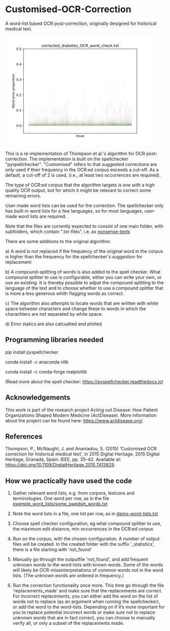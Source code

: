 # Customised-OCR-Correction
A word-list based OCR post-correction, originally designed for historical medical text. 

![OCR statistics](sample_graph.png)

This is a re-implementation of Thompson et al.'s algorithm for OCR post-correction. The implementation is built on the spellchecker "pyspellchecker". "Customised" refers to that suggested corrections are only used if their frequency in the OCR:ed corpus exceeds a cut-off. As a default, a cut-off of 2 is used, (i.e., at least two occurrences are required).

The type of OCR:ed corpus that the algorithm targets is one with a high quality OCR output, but for which it might be relevant to correct some remaining errors.

User-made word lists can be used for the correction. The spellchecker only has built-in word lists for a few languages, so for most languages, user-made word lists are required.

Note that the files are currently expected to consist of one main folder, with subfolders, which contain ".txt-files", i.e. as [nonsense-texts](https://github.com/CDHUppsala/Customised-OCR-Correction/tree/main/nonsense-texts)

There are some additions to the original algorithm:

a) A word is not replaced if the frequency of the original word in the corpus is higher than the frequency for the spellchecker's suggestion for replacement

b) A compound-splitting of words is also added to the spell checker. What compound splitter to use is configurable, either you can write your own, or use an existing. It is thereby possible to adpat the compound splitting to the language of the text and to choose whether to use a compound splitter that is more a less generous whith flagging words as correct.

c) The algorithm also attempts to locate words that are written with white space between characters and change these to words in which the charachters are not separated by white space.

d) Error statics are also calcualted and plotted

## Programming libraries needed
pip install pyspellchecker

conda install -c anaconda nltk

conda install -c conda-forge matplotlib

(Read more about the spell checker: https://pyspellchecker.readthedocs.io)


## Acknowledgements
This work is part of the research project Acting out Disease: How Patient Organizations Shaped Modern Medicine (ActDisease). More information about the project can be found here: https://www.actdisease.org/

## References
Thompson, P., McNaught, J. and Ananiadou, S. (2015) ‘Customised OCR correction for historical medical text’, in 2015 Digital Heritage. 2015 Digital Heritage, Granada, Spain: IEEE, pp. 35–42. Available at: https://doi.org/10.1109/DigitalHeritage.2015.7413829.

## How we practically have used the code
1. Gather relevant word lists, e.g. from corpora, lexicons and terminologies. One word per row, as in the file [example_word_lists/some_swedish_words.txt](https://github.com/CDHUppsala/Customised-OCR-Correction/tree/main/example_word_lists/some_swedish_words.txt)


2. Note the word lists in a file, one list per row, as in [demo-word-lists.txt](https://github.com/CDHUppsala/Customised-OCR-Correction/tree/main/demo-word-lists.txt)

3. Choose spell checker configuration, eg what compound splitter to use, the maximum edit distance, min occurrences in the OCR:ed corpus

4. Run on the corpus, with the chosen configuration. A number of output files will be created. In the created folder with the suffix '_statistics', there is a file starting with 'not_found'

5. Manually go through the outputfile 'not_found', and add frequent unknown words to the word-lists with known words.  Some of the words will likely be OCR-missinterpretations of common words not in the word lists. (The unknown words are ordered in frequency.)

6. Run the correction functionality once more. This time go through the file 'replacements_made' and make sure that the replacements are correct. For incorrect replacements, you can either add the word on the list of words not to replace (as an argument when running the spellchecker), or add the word to the word-lists. Depending on if it’s more important for you to replace potential incorrect words or make sure not to replace unknown words that are in fact correct, you can choose to manually verify all, or only a subset of the replacements made.
